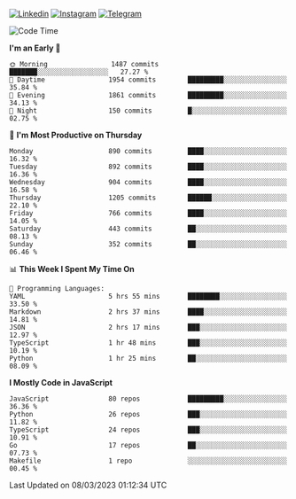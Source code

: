 [![Linkedin](https://img.shields.io/badge/-Archie-blue?style=flat-square&labelColor=gray&logo=Linkedin&logoColor=white&link=https://www.linkedin.com/in/archisdi)](https://www.linkedin.com/in/archisdi)
[![Instagram](https://img.shields.io/badge/-@archisdi-orange?style=flat-square&labelColor=gray&logo=Instagram&logoColor=white&link=https://www.instagram.com/archisdi)](https://www.instagram.com/archisdi)
[![Telegram](https://img.shields.io/badge/-aai-informational?style=flat-square&labelColor=gray&logo=telegram&logoColor=white&link=https://t.me/archisdi)](https://t.me/archisdi)

<!--START_SECTION:waka-->
![Code Time](http://img.shields.io/badge/Code%20Time-2%2C060%20hrs%206%20mins-blue)

**I'm an Early 🐤** 

```text
🌞 Morning                1487 commits        ███████░░░░░░░░░░░░░░░░░░   27.27 % 
🌆 Daytime                1954 commits        █████████░░░░░░░░░░░░░░░░   35.84 % 
🌃 Evening                1861 commits        █████████░░░░░░░░░░░░░░░░   34.13 % 
🌙 Night                  150 commits         █░░░░░░░░░░░░░░░░░░░░░░░░   02.75 % 
```
📅 **I'm Most Productive on Thursday** 

```text
Monday                   890 commits         ████░░░░░░░░░░░░░░░░░░░░░   16.32 % 
Tuesday                  892 commits         ████░░░░░░░░░░░░░░░░░░░░░   16.36 % 
Wednesday                904 commits         ████░░░░░░░░░░░░░░░░░░░░░   16.58 % 
Thursday                 1205 commits        ██████░░░░░░░░░░░░░░░░░░░   22.10 % 
Friday                   766 commits         ████░░░░░░░░░░░░░░░░░░░░░   14.05 % 
Saturday                 443 commits         ██░░░░░░░░░░░░░░░░░░░░░░░   08.13 % 
Sunday                   352 commits         ██░░░░░░░░░░░░░░░░░░░░░░░   06.46 % 
```


📊 **This Week I Spent My Time On** 

```text
💬 Programming Languages: 
YAML                     5 hrs 55 mins       ████████░░░░░░░░░░░░░░░░░   33.50 % 
Markdown                 2 hrs 37 mins       ████░░░░░░░░░░░░░░░░░░░░░   14.81 % 
JSON                     2 hrs 17 mins       ███░░░░░░░░░░░░░░░░░░░░░░   12.97 % 
TypeScript               1 hr 48 mins        ███░░░░░░░░░░░░░░░░░░░░░░   10.19 % 
Python                   1 hr 25 mins        ██░░░░░░░░░░░░░░░░░░░░░░░   08.09 % 
```

**I Mostly Code in JavaScript** 

```text
JavaScript               80 repos            █████████░░░░░░░░░░░░░░░░   36.36 % 
Python                   26 repos            ███░░░░░░░░░░░░░░░░░░░░░░   11.82 % 
TypeScript               24 repos            ███░░░░░░░░░░░░░░░░░░░░░░   10.91 % 
Go                       17 repos            ██░░░░░░░░░░░░░░░░░░░░░░░   07.73 % 
Makefile                 1 repo              ░░░░░░░░░░░░░░░░░░░░░░░░░   00.45 % 
```




 Last Updated on 08/03/2023 01:12:34 UTC
<!--END_SECTION:waka-->